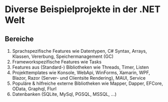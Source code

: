 # Diverse Beispielprojekte in der .NET Welt

## Bereiche

1. Sprachspezifische Features wie Datentypen, C# Syntax, Arrays, Klassen, Vererbung, Speichermanagement (GC)
2. Frameworkspezifische Features wie Tasks
3. Features aus (Standard-) Bibliotheken wie Threads, Timer, Listen
4. Projekttemplates wie Konsole, WebApi, WinForms, Xamarin, WPF, Blazor, Razor (Server- und Clientsite Rendering), MAUI, Service
5. Populäre & hilfreiche externe Bibliotheken wie Mapper, Dapper, EFCore, OData, Graphql, Flurl
6. Datenbanken (SQLite, MySql, PGSQL, MSSQL, ...)
